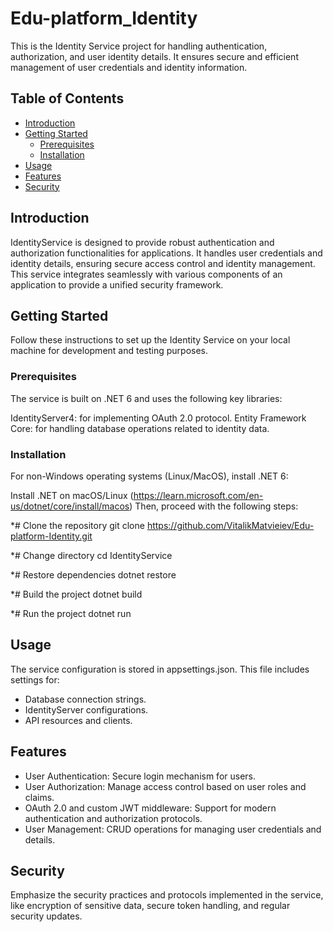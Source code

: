 # Edu-platform_Identity
This is the Identity Service project for handling authentication, authorization, and user identity details. It ensures secure and efficient management of user credentials and identity information.

## Table of Contents

- [Introduction](#introduction)
- [Getting Started](#getting-started)
  - [Prerequisites](#prerequisites)
  - [Installation](#installation)
- [Usage](#usage)
- [Features](#features)
- [Security](#security)

## Introduction

IdentityService is designed to provide robust authentication and authorization functionalities for applications. It handles user credentials and identity details, ensuring secure access control and identity management. This service integrates seamlessly with various components of an application to provide a unified security framework.

## Getting Started

Follow these instructions to set up the Identity Service on your local machine for development and testing purposes.

### Prerequisites

The service is built on .NET 6 and uses the following key libraries:

IdentityServer4: for implementing OAuth 2.0 protocol.
Entity Framework Core: for handling database operations related to identity data.

### Installation

For non-Windows operating systems (Linux/MacOS), install .NET 6:

Install .NET on macOS/Linux (https://learn.microsoft.com/en-us/dotnet/core/install/macos)
Then, proceed with the following steps:

*# Clone the repository
git clone https://github.com/VitalikMatvieiev/Edu-platform-Identity.git

*# Change directory
cd IdentityService

*# Restore dependencies
dotnet restore

*# Build the project
dotnet build

*# Run the project
dotnet run

## Usage

The service configuration is stored in appsettings.json. This file includes settings for:
- Database connection strings.
- IdentityServer configurations.
- API resources and clients.

## Features

- User Authentication: Secure login mechanism for users.
- User Authorization: Manage access control based on user roles and claims.
- OAuth 2.0 and custom JWT middleware: Support for modern authentication and authorization protocols.
- User Management: CRUD operations for managing user credentials and details.

## Security

Emphasize the security practices and protocols implemented in the service, like encryption of sensitive data, secure token handling, and regular security updates.